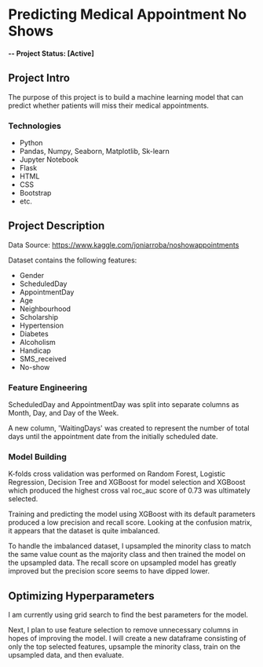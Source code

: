 # Predicting Medical Appointment No Shows

#### -- Project Status: [Active]

## Project Intro
The purpose of this project is to build a machine learning model that can predict whether patients will miss their medical appointments. 

### Technologies
* Python
* Pandas, Numpy, Seaborn, Matplotlib, Sk-learn
* Jupyter Notebook
* Flask
* HTML
* CSS
* Bootstrap
* etc. 

## Project Description
Data Source: https://www.kaggle.com/joniarroba/noshowappointments

Dataset contains the following features:
* Gender            
* ScheduledDay      
* AppointmentDay    
* Age               
* Neighbourhood     
* Scholarship       
* Hypertension      
* Diabetes          
* Alcoholism        
* Handicap           
* SMS_received      
* No-show      

### Feature Engineering
ScheduledDay and AppointmentDay was split into separate columns as Month, Day, and Day of the Week. 

A new column, 'WaitingDays' was created to represent the number of total days until the appointment date from the initially scheduled date. 

### Model Building
K-folds cross validation was performed on Random Forest, Logistic Regression, Decision Tree and XGBoost for model selection and XGBoost which produced the highest cross val roc_auc score of 0.73 was ultimately selected.

Training and predicting the model using XGBoost with its default parameters produced a low precision and recall score. Looking at the confusion matrix, it appears that the dataset is quite imbalanced. 

To handle the imbalanced dataset, I upsampled the minority class to match the same value count as the majority class and then trained the model on the upsampled data. The recall score on upsampled model has greatly improved but the precision score seems to have dipped lower. 

## Optimizing Hyperparameters
I am currently using grid search to find the best parameters for the model.

Next, I plan to use feature selection to remove unnecessary columns in hopes of improving the model. I will create a new dataframe consisting of only the top selected features, upsample the minority class, train on the upsampled data, and then evaluate.
